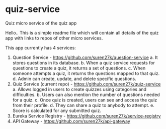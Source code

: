 # quiz-service
Quiz micro service of the quiz app

Hello.. This is a simple readme file which will contain all details of the quiz app with links to repos of other micro services.

This app currently has 4 services:
1. Question Service - https://github.com/suren27k/question-service
   a. It stores questions in its database.
   b. When a quiz service requests for questions to create a quiz, it returns a set of questions.
   c. When someone attempts a quiz, it returns the questions mapped to that quiz.
   d. Admin can create, update, and delete specific questions.
3. Quiz Service (current repo) - https://github.com/suren27k/quiz-service
   a. Allows logged in users to create quizzes using categories and difficulties.
   b. Users can also mention the number of questions needed for a quiz.
   c. Once quiz is created, users can see and access the quiz from their profile.
   d. They can share a quiz to anybody to attempt.
   e. Score is calculated for any submitted quiz.
4. Eureka Service Registry - https://github.com/suren27k/service-registry
5. API Gateway - https://github.com/suren27k/api-gateway
   
